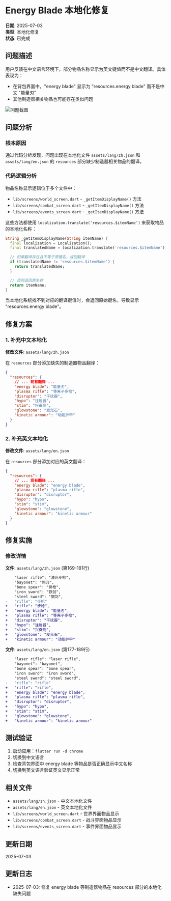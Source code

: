 # Energy Blade 本地化修复

**日期**: 2025-07-03  
**类型**: 本地化修复  
**状态**: 已完成  

## 问题描述

用户反馈在中文语言环境下，部分物品名称显示为英文键值而不是中文翻译。具体表现为：

- 在背包界面中，"energy blade" 显示为 "resources.energy blade" 而不是中文 "能量刃"
- 其他制造器相关物品也可能存在类似问题

![问题截图](用户提供的截图显示了这个问题)

## 问题分析

### 根本原因

通过代码分析发现，问题出现在本地化文件 `assets/lang/zh.json` 和 `assets/lang/en.json` 的 `resources` 部分缺少制造器相关物品的翻译。

### 代码逻辑分析

物品名称显示逻辑位于多个文件中：
- `lib/screens/world_screen.dart` - `_getItemDisplayName()` 方法
- `lib/screens/combat_screen.dart` - `_getItemDisplayName()` 方法  
- `lib/screens/events_screen.dart` - `_getItemDisplayName()` 方法

这些方法都使用 `localization.translate('resources.$itemName')` 来获取物品的本地化名称：

```dart
String _getItemDisplayName(String itemName) {
  final localization = Localization();
  final translatedName = localization.translate('resources.$itemName');

  // 如果翻译存在且不等于原键名，返回翻译
  if (translatedName != 'resources.$itemName') {
    return translatedName;
  }

  // 否则返回原名称
  return itemName;
}
```

当本地化系统找不到对应的翻译键值时，会返回原始键名，导致显示 "resources.energy blade"。

## 修复方案

### 1. 补充中文本地化

**修改文件**: `assets/lang/zh.json`

在 `resources` 部分添加缺失的制造器物品翻译：

```json
{
  "resources": {
    // ... 现有翻译 ...
    "energy blade": "能量刃",
    "plasma rifle": "等离子步枪",
    "disruptor": "干扰器",
    "hypo": "注射器",
    "stim": "兴奋剂",
    "glowstone": "发光石",
    "kinetic armour": "动能护甲"
  }
}
```

### 2. 补充英文本地化

**修改文件**: `assets/lang/en.json`

在 `resources` 部分添加对应的英文翻译：

```json
{
  "resources": {
    // ... 现有翻译 ...
    "energy blade": "energy blade",
    "plasma rifle": "plasma rifle",
    "disruptor": "disruptor",
    "hypo": "hypo",
    "stim": "stim",
    "glowstone": "glowstone",
    "kinetic armour": "kinetic armour"
  }
}
```

## 修复实施

### 修改详情

**文件**: `assets/lang/zh.json` (第169-181行)
```diff
    "laser rifle": "激光步枪",
    "bayonet": "刺刀",
    "bone spear": "骨枪",
    "iron sword": "铁剑",
    "steel sword": "钢剑",
-   "rifle": "步枪"
+   "rifle": "步枪",
+   "energy blade": "能量刃",
+   "plasma rifle": "等离子步枪",
+   "disruptor": "干扰器",
+   "hypo": "注射器",
+   "stim": "兴奋剂",
+   "glowstone": "发光石",
+   "kinetic armour": "动能护甲"
```

**文件**: `assets/lang/en.json` (第177-189行)
```diff
    "laser rifle": "laser rifle",
    "bayonet": "bayonet",
    "bone spear": "bone spear",
    "iron sword": "iron sword",
    "steel sword": "steel sword",
-   "rifle": "rifle"
+   "rifle": "rifle",
+   "energy blade": "energy blade",
+   "plasma rifle": "plasma rifle",
+   "disruptor": "disruptor",
+   "hypo": "hypo",
+   "stim": "stim",
+   "glowstone": "glowstone",
+   "kinetic armour": "kinetic armour"
```

## 测试验证

1. 启动应用：`flutter run -d chrome`
2. 切换到中文语言
3. 检查背包界面中 energy blade 等物品是否正确显示中文名称
4. 切换到英文语言验证英文显示正常

## 相关文件

- `assets/lang/zh.json` - 中文本地化文件
- `assets/lang/en.json` - 英文本地化文件
- `lib/screens/world_screen.dart` - 世界界面物品显示
- `lib/screens/combat_screen.dart` - 战斗界面物品显示
- `lib/screens/events_screen.dart` - 事件界面物品显示

## 更新日期

2025-07-03

## 更新日志

- 2025-07-03: 修复 energy blade 等制造器物品在 resources 部分的本地化缺失问题
